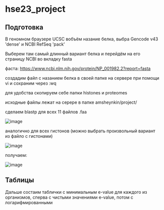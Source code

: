 # hse23_project

## Подготовка 


В геномном браузере UCSC вобъём назание белка, выбра Gencode v43 'dense' и NCBI RefSeq 'pack'

Выберем там самый длинный вариант белка и перейдём на его страницу NCBI во вкладку fasta


фаста: https://www.ncbi.nlm.nih.gov/protein/NP_001982.2?report=fasta


создадим файл с назанием белка в своей папке на сервере при помощи vi и сохраним через :wq

для удобства скопируем себе папки histones и proteomes


исходные файлы лежат на серере в папке amsheynkin/project/


сделаем blastp для всех 11 файлов .faa


![image](https://github.com/Tinver93/hse23_project/assets/115100892/55210610-9f54-441e-93b0-74a75a0b76f9)


аналогично для всех гистонов (можно выбрать произвольный вариант из файло с гистонами)


![image](https://github.com/Tinver93/hse23_project/assets/115100892/6592c322-b2c7-4f8d-83f3-9742d4153bac)



получаем:


![image](https://github.com/Tinver93/hse23_project/assets/115100892/41155186-a835-4f94-8aa1-99afac0279d0)




## Таблицы

Дальше состаим таблички с минимальным e-value для каждого из организмов, сперва с чистыми значениями e-value, потом с логарифмированными
